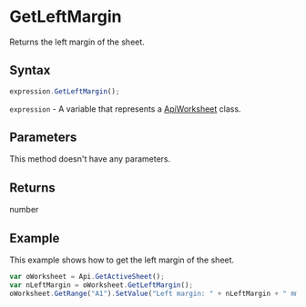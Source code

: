 # GetLeftMargin

Returns the left margin of the sheet.

## Syntax

```javascript
expression.GetLeftMargin();
```

`expression` - A variable that represents a [ApiWorksheet](../ApiWorksheet.md) class.

## Parameters

This method doesn't have any parameters.

## Returns

number

## Example

This example shows how to get the left margin of the sheet.

```javascript editor-xlsx
var oWorksheet = Api.GetActiveSheet();
var nLeftMargin = oWorksheet.GetLeftMargin();
oWorksheet.GetRange("A1").SetValue("Left margin: " + nLeftMargin + " mm");
```
